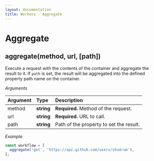 ```yaml
---
layout: documentation
title: Workers - Aggregate
---
```


# Aggregate

## aggregate(method, url, [path])

Execute a request with the contents of the container and aggregate the result to it.
If `path` is set, the result will be aggregated into the defined property path name on the container.

_Arguments_

| Argument | Type       | Description                                 |
| :------- | :--------- | :------------------------------------------ |
| method   | **string** | **Required.** Method of the request.        |
| url      | **string** | **Required.** URL to call.                  |
| path     | **string** | Path of the property to set the result.     |

_Example_

```js
const workflow = [
  aggregate('get', 'https://api.github.com/users/shudrum'),
];
```
